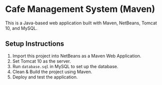 # Cafe Management System (Maven)
This is a Java-based web application built with Maven, NetBeans, Tomcat 10, and MySQL.

## Setup Instructions
1. Import this project into NetBeans as a Maven Web Application.
2. Set Tomcat 10 as the server.
3. Run `database.sql` in MySQL to set up the database.
4. Clean & Build the project using Maven.
5. Deploy and test the application.

